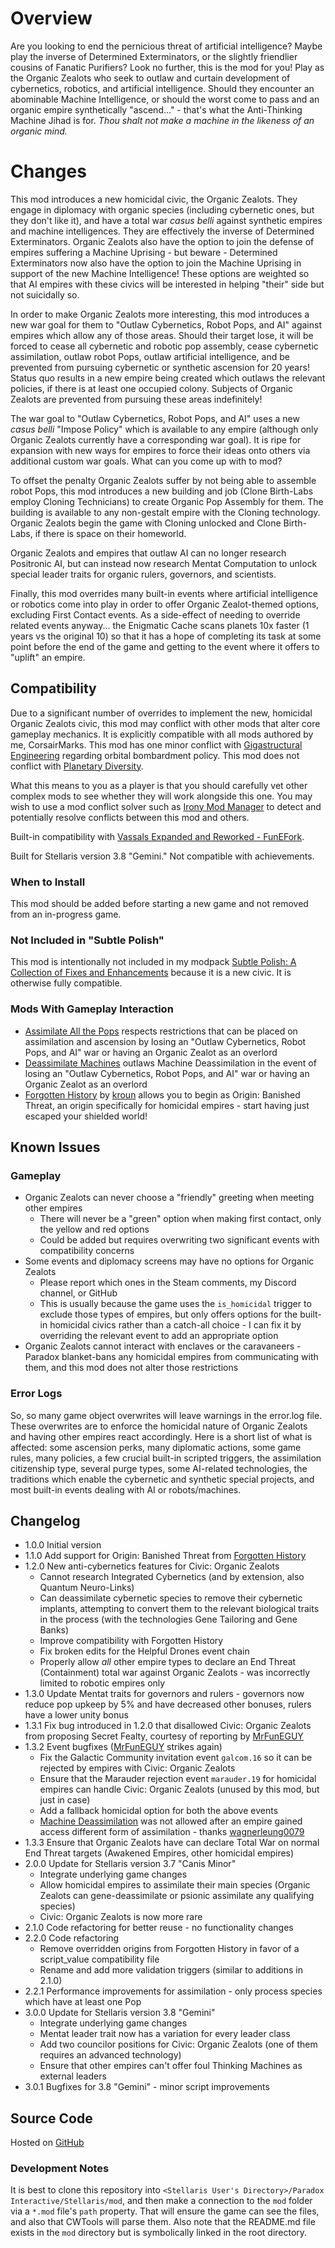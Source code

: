 # Overview

Are you looking to end the pernicious threat of artificial intelligence? Maybe play the inverse of Determined Exterminators, or the slightly friendlier cousins of Fanatic Purifiers? Look no further, this is the mod for you! Play as the Organic Zealots who seek to outlaw and curtain development of cybernetics, robotics, and artificial intelligence. Should they encounter an abominable Machine Intelligence, or should the worst come to pass and an organic empire synthetically "ascend..." - that's what the Anti-Thinking Machine Jihad is for.  _Thou shalt not make a machine in the likeness of an organic mind._

# Changes

This mod introduces a new homicidal civic, the Organic Zealots. They engage in diplomacy with organic species (including cybernetic ones, but they don't like it), and have a total war _casus belli_ against synthetic empires and machine intelligences. They are effectively the inverse of Determined Exterminators. Organic Zealots also have the option to join the defense of empires suffering a Machine Uprising - but beware - Determined Exterminators now also have the option to join the Machine Uprising in support of the new Machine Intelligence! These options are weighted so that AI empires with these civics will be interested in helping "their" side but not suicidally so.

In order to make Organic Zealots more interesting, this mod introduces a new war goal for them to "Outlaw Cybernetics, Robot Pops, and AI" against empires which allow any of those areas. Should their target lose, it will be forced to cease all cybernetic and robotic pop assembly, cease cybernetic assimilation, outlaw robot Pops, outlaw artificial intelligence, and be prevented from pursuing cybernetic or synthetic ascension for 20 years!  Status quo results in a new empire being created which outlaws the relevant policies, if there is at least one occupied colony.  Subjects of Organic Zealots are prevented from pursuing these areas indefinitely!

The war goal to "Outlaw Cybernetics, Robot Pops, and AI" uses a new _casus belli_ "Impose Policy" which is available to any empire (although only Organic Zealots currently have a corresponding war goal).  It is ripe for expansion with new ways for empires to force their ideas onto others via additional custom war goals.  What can you come up with to mod?

To offset the penalty Organic Zealots suffer by not being able to assemble robot Pops, this mod introduces a new building and job (Clone Birth-Labs employ Cloning Technicians) to create Organic Pop Assembly for them.  The building is available to any non-gestalt empire with the Cloning technology.  Organic Zealots begin the game with Cloning unlocked and Clone Birth-Labs, if there is space on their homeworld.

Organic Zealots and empires that outlaw AI can no longer research Positronic AI, but can instead now research Mentat Computation to unlock special leader traits for organic rulers, governors, and scientists.

Finally, this mod overrides many built-in events where artificial intelligence or robotics come into play in order to offer Organic Zealot-themed options, excluding First Contact events.  As a side-effect of needing to override related events anyway... the Enigmatic Cache scans planets 10x faster (1 years vs the original 10) so that it has a hope of completing its task at some point before the end of the game and getting to the event where it offers to "uplift" an empire.

## Compatibility

Due to a significant number of overrides to implement the new, homicidal Organic Zealots civic, this mod may conflict with other mods that alter core gameplay mechanics.  It is explicitly compatible with all mods authored by me, CorsairMarks.  This mod has one minor conflict with [Gigastructural Engineering](https://steamcommunity.com/sharedfiles/filedetails/?id=1121692237) regarding orbital bombardment policy.  This mod does not conflict with [Planetary Diversity](https://steamcommunity.com/sharedfiles/filedetails/?id=819148835).

What this means to you as a player is that you should carefully vet other complex mods to see whether they will work alongside this one. You may wish to use a mod conflict solver such as [Irony Mod Manager](https://bcssov.github.io/IronyModManager/) to detect and potentially resolve conflicts between this mod and others.

Built-in compatibility with [Vassals Expanded and Reworked - FunEFork](https://steamcommunity.com/workshop/filedetails/?id=2183551683).

Built for Stellaris version 3.8 "Gemini."  Not compatible with achievements.

### When to Install

This mod should be added before starting a new game and not removed from an in-progress game.

### Not Included in "Subtle Polish"

This mod is intentionally not included in my modpack [Subtle Polish: A Collection of Fixes and Enhancements](https://steamcommunity.com/sharedfiles/filedetails/?id=2522974089) because it is a new civic.  It is otherwise fully compatible.

### Mods With Gameplay Interaction

* [Assimilate All the Pops](https://steamcommunity.com/sharedfiles/filedetails/?id=2908463208) respects restrictions that can be placed on assimilation and ascension by losing an "Outlaw Cybernetics, Robot Pops, and AI" war or having an Organic Zealot as an overlord
* [Deassimilate Machines](https://steamcommunity.com/sharedfiles/filedetails/?id=2553812372) outlaws Machine Deassimilation in the event of losing an "Outlaw Cybernetics, Robot Pops, and AI" war or having an Organic Zealot as an overlord
* [Forgotten History](https://steamcommunity.com/sharedfiles/filedetails/?id=2916982793) by [kroun](https://steamcommunity.com/id/metallichydra/myworkshopfiles/?appid=281990) allows you to begin as Origin: Banished Threat, an origin specifically for homicidal empires - start having just escaped your shielded world!

## Known Issues

### Gameplay

* Organic Zealots can never choose a "friendly" greeting when meeting other empires
    * There will never be a "green" option when making first contact, only the yellow and red options
    * Could be added but requires overwriting two significant events with compatibility concerns
* Some events and diplomacy screens may have no options for Organic Zealots
    * Please report which ones in the Steam comments, my Discord channel, or GitHub
    * This is usually because the game uses the `is_homicidal` trigger to exclude those types of empires, but only offers options for the built-in homicidal civics rather than a catch-all choice - I can fix it by overriding the relevant event to add an appropriate option
* Organic Zealots cannot interact with enclaves or the caravaneers - Paradox blanket-bans any homicidal empires from communicating with them, and this mod does not alter those restrictions

### Error Logs

So, so many game object overwrites will leave warnings in the error.log file.  These overwrites are to enforce the homicidal nature of Organic Zealots and having other empires react accordingly.  Here is a short list of what is affected: some ascension perks, many diplomatic actions, some game rules, many policies, a few crucial built-in scripted triggers, the assimilation citizenship type, several purge types, some AI-related technologies, the traditions which enable the cybernetic and synthetic special projects, and most built-in events dealing with AI or robots/machines.

## Changelog

* 1.0.0 Initial version
* 1.1.0 Add support for Origin: Banished Threat from [Forgotten History](https://steamcommunity.com/sharedfiles/filedetails/?id=2916982793)
* 1.2.0 New anti-cybernetics features for Civic: Organic Zealots
    * Cannot research Integrated Cybernetics (and by extension, also Quantum Neuro-Links)
    * Can deassimilate cybernetic species to remove their cybernetic implants, attempting to convert them to the relevant biological traits in the process (with the technologies Gene Tailoring and Gene Banks)
    * Improve compatibility with Forgotten History
    * Fix broken edits for the Helpful Drones event chain
    * Properly allow _all_ other empire types to declare an End Threat (Containment) total war against Organic Zealots - was incorrectly limited to robotic empires only
* 1.3.0 Update Mentat traits for governors and rulers - governors now reduce pop upkeep by 5% and have decreased other bonuses, rulers have a lower unity bonus
* 1.3.1 Fix bug introduced in 1.2.0 that disallowed Civic: Organic Zealots from proposing Secret Fealty, courtesy of reporting by [MrFunEGUY](https://steamcommunity.com/profiles/76561198025143641/myworkshopfiles/?appid=281990)
* 1.3.2 Event bugfixes ([MrFunEGUY](https://steamcommunity.com/profiles/76561198025143641/myworkshopfiles/?appid=281990) strikes again)
    * Fix the Galactic Community invitation event `galcom.16` so it can be rejected by empires with Civic: Organic Zealots
    * Ensure that the Marauder rejection event `marauder.19` for homicidal empires can handle Civic: Organic Zealots (unused by this mod, but just in case)
    * Add a fallback homicidal option for both the above events
    * [Machine Deassimilation](https://steamcommunity.com/sharedfiles/filedetails/?id=2553812372) was not allowed after an empire gained access different form of assimilation - thanks [wagnerleung0079](https://steamcommunity.com/profiles/76561198261183621)
* 1.3.3 Ensure that Organic Zealots have can declare Total War on normal End Threat targets (Awakened Empires, other homicidal empires)
* 2.0.0 Update for Stellaris version 3.7 "Canis Minor"
    * Integrate underlying game changes
    * Allow homicidal empires to assimilate their main species (Organic Zealots can gene-deassimilate or psionic assimilate any qualifying species)
    * Civic: Organic Zealots is now more rare
* 2.1.0 Code refactoring for better reuse - no functionality changes
* 2.2.0 Code refactoring
    * Remove overridden origins from Forgotten History in favor of a script_value compatibility file
    * Rename and add more validation triggers (similar to additions in 2.1.0)
* 2.2.1 Performance improvements for assimilation - only process species which have at least one Pop
* 3.0.0 Update for Stellaris version 3.8 "Gemini"
    * Integrate underlying game changes
    * Mentat leader trait now has a variation for every leader class
    * Add two councilor positions for Civic: Organic Zealots (one of them requires an advanced technology)
    * Ensure that other empires can't offer foul Thinking Machines as external leaders
* 3.0.1 Bugfixes for 3.8 "Gemini" - minor script improvements

## Source Code

Hosted on [GitHub](https://github.com/corsairmarks/organic_zealots)

### Development Notes

It is best to clone this repository into `<Stellaris User's Directory>/Paradox Interactive/Stellaris/mod`, and then make a connection to the `mod` folder via a `*.mod` file's `path` property.  That will ensure the game can see the files, and also that CWTools will parse them.  Also note that the README.md file exists in the `mod` directory but is symbolically linked in the root directory.